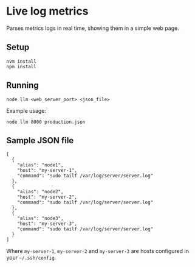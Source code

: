 
# Live log metrics

Parses metrics logs in real time, showing them in a simple web page.

## Setup

    nvm install
    npm install

## Running

    node llm <web_server_port> <json_file>

Example usage:

    node llm 8000 production.json

## Sample JSON file

    [
      {
        "alias": "node1",
        "host": "my-server-1",
        "command": "sudo tailf /var/log/server/server.log"
      },
      {
        "alias": "node2",
        "host": "my-server-2",
        "command": "sudo tailf /var/log/server/server.log"
      },
      {
        "alias": "node3",
        "host": "my-server-3",
        "command": "sudo tailf /var/log/server/server.log"
      }
    ]

Where `my-server-1`, `my-server-2` and `my-server-3` are hosts configured in your `~/.ssh/config`.
